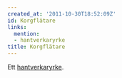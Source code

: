 ```yaml
---
created_at: '2011-10-30T18:52:09Z'
id: Korgflätare
links:
  mention:
  - hantverkaryrke
title: Korgflätare
---
```


Ett [hantverkaryrke].

  [hantverkaryrke]: hantverkaryrke
